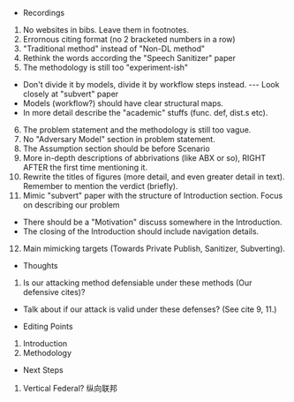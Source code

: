* Recordings
1. No websites in bibs. Leave them in footnotes.
2. Errornous citing format (no 2 bracketed numbers in a row)
3. "Traditional method" instead of "Non-DL method"
4. Rethink the words according the "Speech Sanitizer" paper
5. The methodology is still too "experiment-ish"
  - Don't divide it by models, divide it by workflow steps instead. --- Look closely at "subvert" paper
  - Models (workflow?) should have clear structural maps.
  - In more detail describe the "academic" stuffs (func. def, dist.s etc).
6. The problem statement and the methodology is still too vague.
7. No "Adversary Model" section in problem statement.
8. The Assumption section should be before Scenario
9. More in-depth descriptions of abbrivations (like ABX or so), RIGHT AFTER the first time mentioning it.
10. Rewrite the titles of figures (more detail, and even greater detail in text). Remember to mention the verdict (briefly).
11. Mimic "subvert" paper with the structure of Introduction section. Focus on describing our problem
  - There should be a "Motivation" discuss somewhere in the Introduction.
  - The closing of the Introduction should include navigation details.
12. Main mimicking targets (Towards Private Publish, Sanitizer, Subverting).

* Thoughts
1. Is our attacking method defensiable under these methods (Our defensive cites)?
  - Talk about if our attack is valid under these defenses? (See cite 9, 11.)

* Editing Points
1. Introduction
2. Methodology

* Next Steps
1. Vertical Federal? 纵向联邦